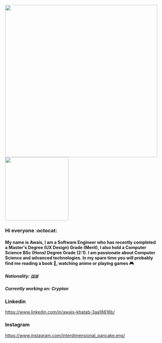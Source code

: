 <img src="https://github-readme-stats.vercel.app/api?username=AKhatabdev&show_icons=true&count_private=true" width="500" height="auto"/><img src="https://github-readme-stats.vercel.app/api/top-langs/?username=AKhatabdev&layout=compact/" width="208" height="auto"/>

### Hi everyone :octocat:

#### My name is Awais, I am a Software Engineer who has recently completed a Master's Degree (UX Design) Grade (Merit), I also hold a Computer Science BSc (Hons) Degree Grade (2:1). I am passionate about Computer Science and advanced technologies. In my spare time you will probably find me reading a book 📖, watching anime or playing games 🎮 

##### Nationality: 🇬🇧


##### Currently working on: Crypton

### Linkedin
https://www.linkedin.com/in/awais-khatab-3aa18616b/
### Instagram
https://www.instagram.com/interdimensional_pancake.eng/

<!--
**AKhatabdev/AKhatabdev** is a ✨ _special_ ✨ repository because its `README.md` (this file) appears on your GitHub profile.

Here are some ideas to get you started:

- 🔭 I’m currently working on ...
- 🌱 I’m currently learning ...
- 👯 I’m looking to collaborate on ...
- 🤔 I’m looking for help with ...
- 💬 Ask me about ...
- 📫 How to reach me: ...
- 😄 Pronouns: ...
- ⚡ Fun fact: ...
-->
